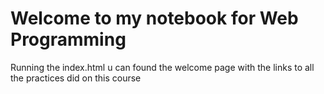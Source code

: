 # Welcome to my notebook for Web Programming
Running the index.html u can found the welcome page with the links to all the practices did on this course